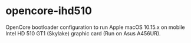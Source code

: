 # opencore-ihd510
OpenCore bootloader configuration to run Apple macOS 10.15.x on mobile Intel HD 510 GT1 (Skylake) graphic card (Run on Asus A456UR). 
